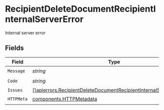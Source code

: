 # RecipientDeleteDocumentRecipientInternalServerError

Internal server error


## Fields

| Field                                                                                                                                                      | Type                                                                                                                                                       | Required                                                                                                                                                   | Description                                                                                                                                                |
| ---------------------------------------------------------------------------------------------------------------------------------------------------------- | ---------------------------------------------------------------------------------------------------------------------------------------------------------- | ---------------------------------------------------------------------------------------------------------------------------------------------------------- | ---------------------------------------------------------------------------------------------------------------------------------------------------------- |
| `Message`                                                                                                                                                  | *string*                                                                                                                                                   | :heavy_check_mark:                                                                                                                                         | N/A                                                                                                                                                        |
| `Code`                                                                                                                                                     | *string*                                                                                                                                                   | :heavy_check_mark:                                                                                                                                         | N/A                                                                                                                                                        |
| `Issues`                                                                                                                                                   | [][apierrors.RecipientDeleteDocumentRecipientInternalServerErrorIssue](../../models/apierrors/recipientdeletedocumentrecipientinternalservererrorissue.md) | :heavy_minus_sign:                                                                                                                                         | N/A                                                                                                                                                        |
| `HTTPMeta`                                                                                                                                                 | [components.HTTPMetadata](../../models/components/httpmetadata.md)                                                                                         | :heavy_check_mark:                                                                                                                                         | N/A                                                                                                                                                        |